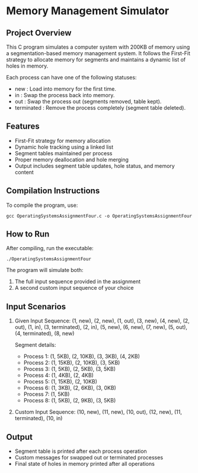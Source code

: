 Memory Management Simulator
===========================

Project Overview
----------------
This C program simulates a computer system with 200KB of memory using a segmentation-based memory 
management system. It follows the First-Fit strategy to allocate memory for segments and maintains 
a dynamic list of holes in memory.

Each process can have one of the following statuses:
- new         : Load into memory for the first time.
- in          : Swap the process back into memory.
- out         : Swap the process out (segments removed, table kept).
- terminated  : Remove the process completely (segment table deleted).

Features
--------
- First-Fit strategy for memory allocation
- Dynamic hole tracking using a linked list
- Segment tables maintained per process
- Proper memory deallocation and hole merging
- Output includes segment table updates, hole status, and memory content

Compilation Instructions
------------------------
To compile the program, use:

    gcc OperatingSystemsAssignmentFour.c -o OperatingSystemsAssignmentFour

How to Run
----------
After compiling, run the executable:

    ./OperatingSystemsAssignmentFour

The program will simulate both:
1. The full input sequence provided in the assignment
2. A second custom input sequence of your choice

Input Scenarios
---------------
1. Given Input Sequence:
    (1, new), (2, new), (1, out), (3, new), (4, new),
    (2, out), (1, in), (3, terminated), (2, in), 
    (5, new), (6, new), (7, new), (5, out), 
    (4, terminated), (8, new)

    Segment details:
    - Process 1: (1, 5KB), (2, 10KB), (3, 3KB), (4, 2KB)
    - Process 2: (1, 15KB), (2, 10KB), (3, 5KB)
    - Process 3: (1, 5KB), (2, 5KB), (3, 5KB)
    - Process 4: (1, 4KB), (2, 4KB)
    - Process 5: (1, 15KB), (2, 10KB)
    - Process 6: (1, 3KB), (2, 6KB), (3, 0KB)
    - Process 7: (1, 5KB)
    - Process 8: (1, 5KB), (2, 9KB), (3, 5KB)

2. Custom Input Sequence:
    (10, new), (11, new), (10, out), 
    (12, new), (11, terminated), (10, in)

Output
------
- Segment table is printed after each process operation
- Custom messages for swapped out or terminated processes
- Final state of holes in memory printed after all operations

